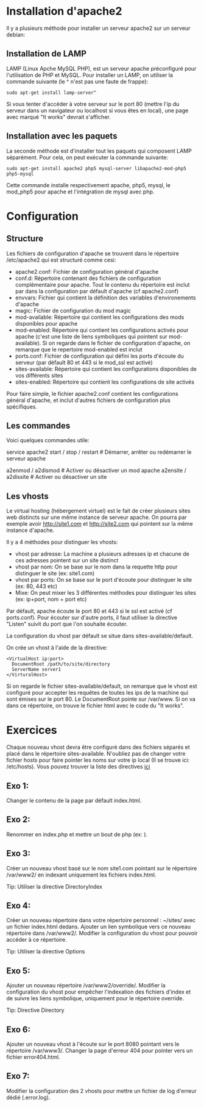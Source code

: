 Installation d'apache2
======================

Il y a plusieurs méthode pour installer un serveur apache2 sur un serveur debian:

Installation de LAMP
--------------------

LAMP (Linux Apche MySQL PHP), est un serveur apache préconfiguré pour l'utilisation de PHP et MySQL.
Pour installer un LAMP, on utiliser la commande suivante (le ^ n'est pas une faute de frappe):

    sudo apt-get install lamp-server^

Si vous tenter d'accéder à votre serveur sur le port 80 (mettre l'ip du serveur dans un navigateur ou localhost si vous êtes en local), une page avec marqué "It works" devrait s'afficher.

Installation avec les paquets
-----------------------------

La seconde méthode est d'installer tout les paquets qui composent LAMP séparément.
Pour cela, on peut exécuter la commande suivante:

    sudo apt-get install apache2 php5 mysql-server libapache2-mod-php5 php5-mysql

Cette commande installe respectivement apache, php5, mysql, le mod_php5 pour apache et l'intégration de mysql avec php.

Configuration
=============

Structure 
---------

Les fichiers de configuration d'apache se trouvent dans le répertoire /etc/apache2 qui est structuré comme cesi:

- apache2.conf: Fichier de configuration général d'apache
- conf.d: Répertoire contenant des fichiers de configuration complémentaire pour apache. Tout le contenu du répertoire est inclut par dans la configuration par défault d'apache (cf apache2.conf)
- envvars: Fichier qui contient la définition des variables d'environements d'apache
- magic: Fichier de configuration du mod magic
- mod-available: Répertoire qui contient les configurations des mods disponibles pour apache
- mod-enabled: Répertoire qui contient les configurations activés pour apache (c'est une liste de liens symboliques qui pointent sur mod-available). Si on regarde dans le fichier de configuration d'apache, on remarque que le repertoire mod-enabled est inclut
- ports.conf: Fichier de configuration qui défini les ports d'écoute du serveur (par défault 80 et 443 si le mod_ssl est activé)
- sites-available: Répertoire qui contient les configurations disponibles de vos différents sites
- sites-enabled: Répertoire qui contient les configurations de site activés

Pour faire simple, le fichier apache2.conf contient les configurations général d'apache, et inclut d'autres fichiers de configuration plus spécifiques.

Les commandes
-------------

Voici quelques commandes utile:

service apache2 start / stop / restart # Démarrer, arrêter ou redémarrer le serveur apache

a2enmod / a2dismod # Activer ou désactiver un mod apache
a2ensite / a2dissite # Activer ou désactiver un site

Les vhosts
----------

Le virtual hosting (hébergement virtuel) est le fait de créer plusieurs sites web distincts sur une même instance de serveur apache. On pourra par exemple avoir http://site1.com et http://site2.com qui pointent sur la même instance d'apache.

Il y a 4 méthodes pour distinguer les vhosts:

- vhost par adresse: La machine a plusieurs adresses ip et chacune de ces adresses pointent sur un site distinct
- vhost par nom: On se base sur le nom dans la requette http pour distinguer le site (ex: site1.com)
- vhost par ports: On se base sur le port d'écoute pour distinguer le site (ex: 80, 443 etc)
- Mixe: On peut mixer les 3 différentes méthodes pour distinguer les sites (ex: ip+port, nom + port etc)

Par défault, apache écoute le port 80 et 443 si le ssl est activé (cf ports.conf). Pour écouter sur d'autre ports, il faut utiliser la directive "Listen" suivit du port que l'on souhaite écouter.

La configuration du vhost par défault se situe dans sites-available/default.

On crée un vhost à l'aide de la directive:

    <VirtualHost ip:port>
	  DocumentRoot /path/to/site/directory
	  ServerName server1
	</VirturalHost>

Si on regarde le fichier sites-available/default, on remarque que le vhost est configuré pour accepter les requêtes de toutes les ips de la machine qui sont émises sur le port 80.
Le DocumentRoot pointe sur /var/www. Si on va dans ce répertoire, on trouve le fichier html avec le code du "It works".


Exercices
=========

Chaque nouveau vhost devra être configuré dans des fichiers séparés et placé dans le répertoire sites-available.
N'oubliez pas de changer votre fichier hosts pour faire pointer les noms sur votre ip local (Il se trouve ici: /etc/hosts).
Vous pouvez trouver la liste des directives [ici](http://httpd.apache.org/docs/2.4/mod/directives.html)

Exo 1:
------
Changer le contenu de la page par défault index.html.

Exo 2:
------
Renommer en index.php et mettre un bout de php (ex:  <?php print "test"; ?>).

Exo 3:
------
Créer un nouveau vhost basé sur le nom site1.com pointant sur le répertoire /var/www2/ en indexant uniquement les fichiers index.html.

Tip: Utiliser la directive DirectoryIndex

Exo 4:
------
Créer un nouveau répertoire dans votre répertoire personnel : ~/sites/ avec un fichier index.html dedans.
Ajouter un lien symbolique vers ce nouveau répertoire dans /var/www2/.
Modifier la configuration du vhost pour pouvoir accéder à ce répertoire.

Tip: Utiliser la directive Options

Exo 5:
------
Ajouter un nouveau répertoire /var/www2/override/.
Modifier la configuration du vhost pour empêcher l'indexation des fichiers d'index et de suivre les liens symbolique, uniquement pour le répertoire override.

Tip: Directive Directory

Exo 6:
------
Ajouter un nouveau vhost à l'écoute sur le port 8080 pointant vers le répertoire /var/www3/.
Changer la page d'erreur 404 pour pointer vers un fichier error404.html.

Exo 7:
------
Modifier la configuration des 2 vhosts pour mettre un fichier de log d'erreur dédié (<servername>.error.log).

